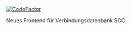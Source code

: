 [![CodeFactor](https://www.codefactor.io/repository/github/jbreu/scc_newfe/badge/master)](https://www.codefactor.io/repository/github/jbreu/scc_newfe/overview/master)

Neues Frontend für Verbindungsdatenbank SCC
